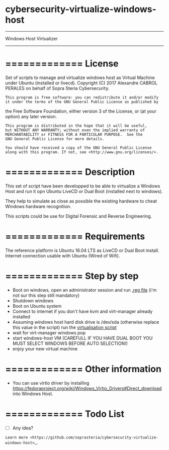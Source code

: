 # cybersecurity-virtualize-windows-host
****************************************
Windows Host Virtualizer
****************************************

=============
License
=============

Set of scripts to manage and virtualize windows host as Virtual Machine under Ubuntu (installed or livecd).
Copyright (C) 2017 Alexandre CABROL PERALES on behalf of Sopra Steria Cybersecurity.

    This program is free software: you can redistribute it and/or modify
    it under the terms of the GNU General Public License as published by
   the Free Software Foundation, either version 3 of the License, or
    (at your option) any later version.

    This program is distributed in the hope that it will be useful,
    but WITHOUT ANY WARRANTY; without even the implied warranty of
    MERCHANTABILITY or FITNESS FOR A PARTICULAR PURPOSE.  See the
    GNU General Public License for more details.

    You should have received a copy of the GNU General Public License
    along with this program. If not, see <http://www.gnu.org/licenses/>.

=============
Description
=============

This set of script have been developped to be able to virtualize a Windows Host and run it opn Ubuntu LiveCD or Dual Boot (installed next to windows).

They help to simulate as close as possible the existing hardware to cheat Windows hardware recognition.

This scripts could be use for Digital Forensic and Reverse Engineering.

=============
Requirements
=============

The reference platform is Ubuntu 16.04 LTS as LiveCD or Dual Boot install.
Internet connection usable with Ubuntu (Wired of Wifi).

=============
Step by step
=============
- Boot on windows, open an administrator session and run [.reg file](kvm-migration-fix.reg) (i'm not sur this step still mandatory)
- Shutdown windows
- Boot on Ubuntu system
- Connect to internet if you don't have kvm and virt-manager already installed
- Assuming windows host hard disk drive is /dev/sda (otherwise replace this value in the script) run the [virtualisation script](setHostWindowsVM.sh)
- wait for virt-manager windows pop
- start windows-host VM (CAREFULL IF YOU HAVE DUAL BOOT YOU MUST SELECT WINDOWS BEFORE AUTO SELECTION!)
- enjoy your new virtual machine


=============
Other information
=============
- You can use virtio driver by installing https://fedoraproject.org/wiki/Windows_Virtio_Drivers#Direct_download into Windows Host.

=============
Todo List
=============
- [ ] Any idea?


`Learn more <https://github.com/soprasteria/cybersecurity-virtualize-windows-host>`_.

